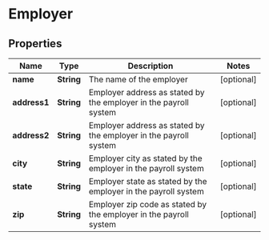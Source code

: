 

# Employer


## Properties

| Name | Type | Description | Notes |
|------------ | ------------- | ------------- | -------------|
|**name** | **String** | The name of the employer |  [optional] |
|**address1** | **String** | Employer address as stated by the employer in the payroll system |  [optional] |
|**address2** | **String** | Employer address as stated by the employer in the payroll system |  [optional] |
|**city** | **String** | Employer city as stated by the employer in the payroll system |  [optional] |
|**state** | **String** | Employer state as stated by the employer in the payroll system |  [optional] |
|**zip** | **String** | Employer zip code as stated by the employer in the payroll system |  [optional] |



